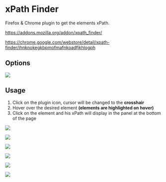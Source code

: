 # xPath Finder

Firefox & Chrome plugin to get the elements xPath.

https://addons.mozilla.org/addon/xpath_finder/

https://chrome.google.com/webstore/detail/xpath-finder/ihnknokegkbpmofmafnkoadfjkhlogph

## Options
![](https://i.imgur.com/4rJqlpp.png)

## Usage
1. Click on the plugin icon, cursor will be changed to the **crosshair**
2. Hover over the desired element **(elements are highlighted on hover)**
3. Click on the element and his xPath will display in the panel at the bottom of the page


![](http://i.imgur.com/dPQwezY.png)

![](https://i.imgur.com/o9cQvp0.png)

![](https://i.imgur.com/Lj0YW63.png)

![](https://i.imgur.com/8RsV8fw.png)

![](https://i.imgur.com/HJl6hFj.png)

![](https://i.imgur.com/1wOuAJq.png)
